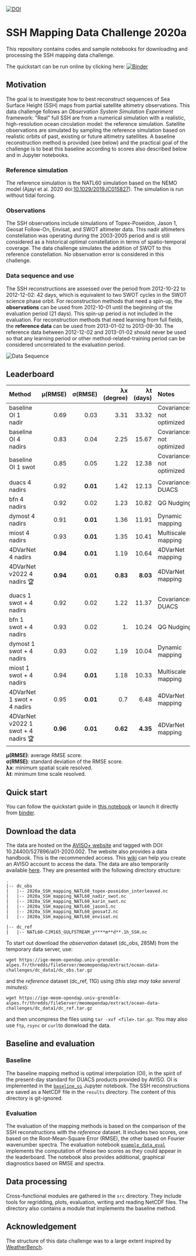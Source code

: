 [![DOI](https://zenodo.org/badge/DOI/10.5281/zenodo.4045400.svg)](https://doi.org/10.5281/zenodo.4045400)

# SSH Mapping Data Challenge 2020a

This repository contains codes and sample notebooks for downloading and processing the SSH mapping data challenge.

The quickstart can be run online by clicking here:
[![Binder](https://binder.pangeo.io/badge_logo.svg)](https://binder.pangeo.io/v2/gh/ocean-data-challenges/2020a_SSH_mapping_NATL60/master?filepath=quickstart.ipynb)

## Motivation

The goal is to investigate how to best reconstruct sequences of Sea Surface Height (SSH) maps from partial satellite altimetry observations. This data challenge follows an _Observation System Simulation Experiment_ framework: "Real" full SSH are from a numerical simulation with a realistic, high-resolution ocean circulation model: the reference simulation. Satellite observations are simulated by sampling the reference simulation based on realistic orbits of past, existing or future altimetry satellites. A baseline reconstruction method is provided (see below) and the practical goal of the challenge is to beat this baseline according to scores also described below and in Jupyter notebooks.

### Reference simulation
The reference simulation is the NATL60 simulation based on the NEMO model (Ajayi et al. 2020 doi:[10.1029/2019JC015827](https://doi.org/10.1029/2019JC015827)). The simulation is run without tidal forcing. 

### Observations
The SSH observations include simulations of Topex-Poseidon, Jason 1, Geosat Follow-On, Envisat, and SWOT altimeter data. This nadir altimeters constellation was operating during the 2003-2005 period and is still considered as a historical optimal constellation in terms of spatio-temporal coverage. The data challenge simulates the addition of SWOT to this reference constellation. No observation error is considered in this challenge.

### Data sequence and use
 
The SSH reconstructions are assessed over the period from 2012-10-22 to 2012-12-02: 42 days, which is equivalent to two SWOT cycles in the SWOT science phase orbit.
For reconstruction methods that need a spin-up, the **observations** can be used from 2012-10-01 until the beginning of the evaluation period (21 days). This spin-up period is not included in the evaluation. For reconstruction methods that need learning from full fields, the **reference data** can be used from 2013-01-02 to 2013-09-30. The reference data between 2012-12-02 and 2013-01-02 should never be used so that any learning period or other method-related-training period can be considered uncorrelated to the evaluation period.

![Data Sequence](figures/DC-data_availability.png)

## Leaderboard

| Method     |   µ(RMSE) |   σ(RMSE) |   λx (degree) |   λt (days) | Notes                     | Reference        |
|:-----------|------------------------:|---------------------:|-------------------------:|-----------------------:|:--------------------------|:-----------------|
| baseline OI 1 nadir |                    0.69 |                 0.03 |                     3.31 |                  33.32 | Covariances not optimized | [quickstart.ipynb](https://github.com/ocean-data-challenges/2020a_SSH_mapping_NATL60/blob/master/quickstart.ipynb)  |
| baseline OI 4 nadirs |                    0.83 |                 0.04 |                     2.25 |                  15.67 | Covariances not optimized | [quickstart.ipynb](https://github.com/ocean-data-challenges/2020a_SSH_mapping_NATL60/blob/master/quickstart.ipynb) |
| baseline OI 1 swot |                    0.85 |                 0.05 |                     1.22 |                  12.38 | Covariances not optimized | [quickstart.ipynb](https://github.com/ocean-data-challenges/2020a_SSH_mapping_NATL60/blob/master/quickstart.ipynb) |
| | | | | | | |
| duacs 4 nadirs |       0.92 |      **0.01** |          1.42 |       12.13 | Covariances DUACS | [eval_duacs.ipynb](https://github.com/ocean-data-challenges/2020a_SSH_mapping_NATL60/blob/master/notebooks/eval_duacs.ipynb)  |
| bfn 4 nadirs  |       0.92 |      0.02 |          1.23 |       10.82 | QG Nudging | [eval_bfn.ipynb](https://github.com/ocean-data-challenges/2020a_SSH_mapping_NATL60/blob/master/notebooks/eval_bfn.ipynb) |
| dymost 4 nadirs |       0.91 |      **0.01** |          1.36 |       11.91 | Dynamic mapping | [eval_dymost.ipynb](https://github.com/ocean-data-challenges/2020a_SSH_mapping_NATL60/blob/master/notebooks/eval_dymost.ipynb) |
| miost 4 nadirs |       0.93 |      **0.01** |          1.35 |       10.41 | Multiscale mapping | [eval_miost.ipynb](https://github.com/ocean-data-challenges/2020a_SSH_mapping_NATL60/blob/master/notebooks/eval_miost.ipynb) |
| 4DVarNet 4 nadirs |       **0.94** |     **0.01** |          1.19 |       10.64 | 4DVarNet mapping | [eval_4dvarnet.ipynb](https://github.com/ocean-data-challenges/2020a_SSH_mapping_NATL60/blob/master/notebooks/eval_4dvarnet.ipynb) |
| 4DVarNet v2022 4 nadirs :trophy: |       **0.94** |      **0.01** |          **0.83** |       **8.03** | 4DVarNet mapping | [eval_4dvarnet_v2022.ipynb](https://github.com/ocean-data-challenges/2020a_SSH_mapping_NATL60/blob/master/notebooks/eval_4dvarnet_v2022.ipynb) |
| | | | | | | |
| duacs 1 swot + 4 nadirs |       0.92 |      0.02 |          1.22 |       11.37 | Covariances DUACS |[eval_duacs.ipynb](https://github.com/ocean-data-challenges/2020a_SSH_mapping_NATL60/blob/master/notebooks/eval_duacs.ipynb) |
| bfn 1 swot + 4 nadirs  |       0.93 |      0.02 |           1. |        10.24 | QG Nudging | [eval_bfn.ipynb](https://github.com/ocean-data-challenges/2020a_SSH_mapping_NATL60/blob/master/notebooks/eval_bfn.ipynb) |
| dymost 1 swot + 4 nadirs |       0.93 |      0.02 |           1.19 |        10.04 | Dynamic mapping | [eval_dymost.ipynb](https://github.com/ocean-data-challenges/2020a_SSH_mapping_NATL60/blob/master/notebooks/eval_dymost.ipynb) |
| miost 1 swot + 4 nadirs |       0.94 |      **0.01** |          1.18 |       10.33 | Multiscale mapping | [eval_miost.ipynb](https://github.com/ocean-data-challenges/2020a_SSH_mapping_NATL60/blob/master/notebooks/eval_miost.ipynb) |
| 4DVarNet 1 swot + 4 nadirs |       0.95 |      **0.01** |          0.7 |        6.48 | 4DVarNet mapping | [eval_4dvarnet.ipynb](https://github.com/ocean-data-challenges/2020a_SSH_mapping_NATL60/blob/master/notebooks/eval_4dvarnet.ipynb) |
| 4DVarNet v2022 1 swot + 4 nadirs :trophy: |       **0.96** |      **0.01** |          **0.62** |        **4.35** | 4DVarNet mapping | [eval_4dvarnet_v2022.ipynb](https://github.com/ocean-data-challenges/2020a_SSH_mapping_NATL60/blob/master/notebooks/eval_4dvarnet_v2022.ipynb) |

**µ(RMSE)**: average RMSE score.  
**σ(RMSE)**: standard deviation of the RMSE score.  
**λx**: minimum spatial scale resolved.  
**λt**: minimum time scale resolved. 
 
## Quick start
You can follow the quickstart guide in [this notebook](https://github.com/ocean-data-challenges/2020a_SSH_mapping_NATL60/blob/master/quickstart.ipynb) or launch it directly from <a href="https://binder.pangeo.io/v2/gh/ocean-data-challenges/2020a_SSH_mapping_NATL60/master?filepath=quickstart.ipynb" target="_blank">binder</a>.

## Download the data
The data are hosted on the [AVISO+ website](https://www.aviso.altimetry.fr/en/data/products/ocean-data-challenges/2020a-ssh-mapping-natl60.html) and tagged with DOI: 10.24400/527896/a01-2020.002. The website also provides a data handbook. This is the recommended access. This [wiki](https://github.com/ocean-data-challenges/2020a_SSH_mapping_NATL60/wiki/AVISO---account-creation) can help you create an AVISO account to access the data. The data are also temporarily available [here](https://ige-meom-opendap.univ-grenoble-alpes.fr/thredds/catalog/meomopendap/extract/ocean-data-challenges/dc_data1/catalog.html). They are presented with the following directory structure:

```
. 
|-- dc_obs
|   |-- 2020a_SSH_mapping_NATL60_topex-poseidon_interleaved.nc
|   |-- 2020a_SSH_mapping_NATL60_nadir_swot.nc 
|   |-- 2020a_SSH_mapping_NATL60_karin_swot.nc
|   |-- 2020a_SSH_mapping_NATL60_jason1.nc
|   |-- 2020a_SSH_mapping_NATL60_geosat2.nc
|   |-- 2020a_SSH_mapping_NATL60_envisat.nc

|-- dc_ref
|   |-- NATL60-CJM165_GULFSTREAM_y****m**d**.1h_SSH.nc

```

To start out download the *observation* dataset (dc_obs, 285M) from the temporary data server, use: 
```shell
wget https://ige-meom-opendap.univ-grenoble-alpes.fr/thredds/fileServer/meomopendap/extract/ocean-data-challenges/dc_data1/dc_obs.tar.gz
```

and the *reference* dataset (dc_ref, 11G) using (*this step may take several minutes*): 

```shell
wget https://ige-meom-opendap.univ-grenoble-alpes.fr/thredds/fileServer/meomopendap/extract/ocean-data-challenges/dc_data1/dc_ref.tar.gz
```
and then uncompress the files using `tar -xvf <file>.tar.gz`. You may also use `ftp`, `rsync` or `curl`to donwload the data.  


## Baseline and evaluation

### Baseline
The baseline mapping method is optimal interpolation (OI), in the spirit of the present-day standard for DUACS products provided by AVISO. OI is implemented in the [`baseline_oi`](https://github.com/ocean-data-challenges/2020a_SSH_mapping_NATL60/blob/master/notebooks/baseline_oi.ipynb) Jupyter notebook. The SSH reconstructions are saved as a NetCDF file in the `results` directory. The content of this directory is git-ignored.
   
### Evaluation

The evaluation of the mapping methods is based on the comparison of the SSH reconstructions with the *reference* dataset. It includes two scores, one based on the Root-Mean-Square Error (RMSE), the other based on Fourier wavenumber spectra. The evaluation notebook [`example_data_eval`](https://github.com/ocean-data-challenges/2020a_SSH_mapping_NATL60/blob/master/notebooks/example_data_eval.ipynb) implements the computation of these two scores as they could appear in the leaderboard. The notebook also provides additional, graphical diagnostics based on RMSE and spectra.

## Data processing

Cross-functional modules are gathered in the `src` directory. They include tools for regridding, plots, evaluation, writing and reading NetCDF files. The directory also contains a module that implements the baseline method.  

## Acknowledgement

The structure of this data challenge was to a large extent inspired by [WeatherBench](https://github.com/pangeo-data/WeatherBench).
